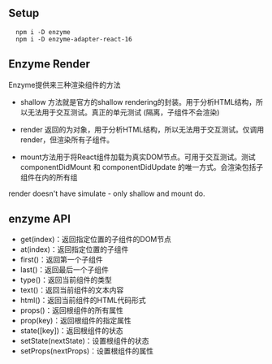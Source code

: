 ## Setup
```
  npm i -D enzyme
  npm i -D enzyme-adapter-react-16
```

## Enzyme Render
Enzyme提供来三种渲染组件的方法
- shallow 方法就是官方的shallow rendering的封装。用于分析HTML结构，所以无法用于交互测试。真正的单元测试 (隔离，子组件不会渲染)

- render 返回的为对象，用于分析HTML结构，所以无法用于交互测试。仅调用render，但渲染所有子组件。

- mount方法用于将React组件加载为真实DOM节点。可用于交互测试。测试 componentDidMount 和 componentDidUpdate 的唯一方式。会渲染包括子组件在内的所有组

render doesn't have simulate - only shallow and mount do.

## enzyme API
 - get(index)：返回指定位置的子组件的DOM节点
 - at(index)：返回指定位置的子组件
 - first()：返回第一个子组件
 - last()：返回最后一个子组件
 - type()：返回当前组件的类型
 - text()：返回当前组件的文本内容
 - html()：返回当前组件的HTML代码形式
 - props()：返回根组件的所有属性
 - prop(key)：返回根组件的指定属性
 - state([key])：返回根组件的状态
 - setState(nextState)：设置根组件的状态
 - setProps(nextProps)：设置根组件的属性